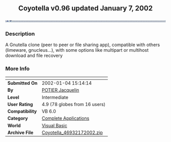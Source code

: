 ﻿<div align="center">

## Coyotella v0\.96 updated January 7, 2002

<img src="move.jpg">
</div>

### Description

A Gnutella clone (peer to peer or file sharing app), compatible with others (limeware, gnucleus...), with some options like multipart or multihost download and file recovery
 
### More Info
 


<span>             |<span>
---                |---
**Submitted On**   |2002-01-04 15:14:14
**By**             |[POTIER Jacquelin](https://github.com/Planet-Source-Code/PSCIndex/blob/master/ByAuthor/potier-jacquelin.md)
**Level**          |Intermediate
**User Rating**    |4.9 (78 globes from 16 users)
**Compatibility**  |VB 6\.0
**Category**       |[Complete Applications](https://github.com/Planet-Source-Code/PSCIndex/blob/master/ByCategory/complete-applications__1-27.md)
**World**          |[Visual Basic](https://github.com/Planet-Source-Code/PSCIndex/blob/master/ByWorld/visual-basic.md)
**Archive File**   |[Coyotella\_46932172002\.zip](https://github.com/Planet-Source-Code/potier-jacquelin-coyotella-v0-96-updated-january-7-2002__1-28719/archive/master.zip)








